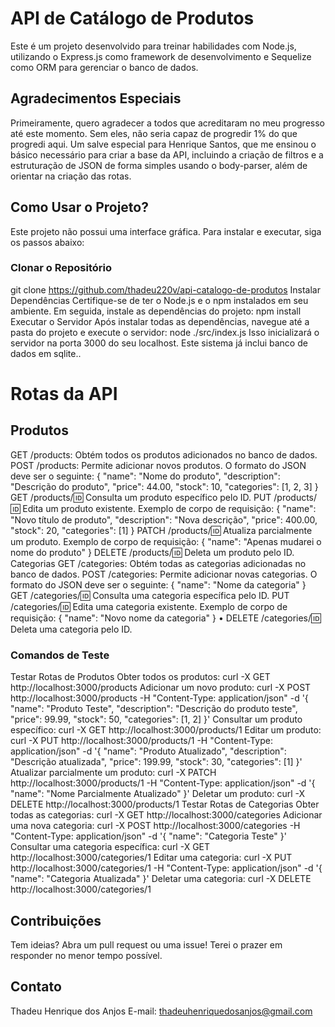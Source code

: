 # API de Catálogo de Produtos

Este é um projeto desenvolvido para treinar habilidades com Node.js, utilizando o Express.js como framework de desenvolvimento e Sequelize como ORM para gerenciar o banco de dados.

## Agradecimentos Especiais

Primeiramente, quero agradecer a todos que acreditaram no meu progresso até este momento. Sem eles, não seria capaz de progredir 1% do que progredi aqui. Um salve especial para Henrique Santos, que me ensinou o básico necessário para criar a base da API, incluindo a criação de filtros e a estruturação de JSON de forma simples usando o body-parser, além de orientar na criação das rotas.

## Como Usar o Projeto?

Este projeto não possui uma interface gráfica. Para instalar e executar, siga os passos abaixo:

### Clonar o Repositório

git clone https://github.com/thadeu220v/api-catalogo-de-produtos
Instalar Dependências
Certifique-se de ter o Node.js e o npm instalados em seu ambiente. Em seguida, instale as dependências do projeto:
npm install
Executar o Servidor
Após instalar todas as dependências, navegue até a pasta do projeto e execute o servidor:
node ./src/index.js
Isso inicializará o servidor na porta 3000 do seu localhost.
Este sistema já inclui banco de dados em sqlite..
# Rotas da API
## Produtos
GET /products: Obtém todos os produtos adicionados no banco de dados.
POST /products: Permite adicionar novos produtos. O formato do JSON deve ser o seguinte:
{
    "name": "Nome do produto",
    "description": "Descrição do produto",
    "price": 44.00,
    "stock": 10,
    "categories": [1, 2, 3]
}
GET /products/:id: Consulta um produto específico pelo ID.
PUT /products/:id: Edita um produto existente. Exemplo de corpo de requisição:
{
    "name": "Novo título de produto",
    "description": "Nova descrição",
    "price": 400.00,
    "stock": 20,
    "categories": [1]
}
PATCH /products/:id: Atualiza parcialmente um produto. Exemplo de corpo de requisição:
{
    "name": "Apenas mudarei o nome do produto"
}
DELETE /products/:id: Deleta um produto pelo ID.
Categorias
GET /categories: Obtém todas as categorias adicionadas no banco de dados.
POST /categories: Permite adicionar novas categorias. O formato do JSON deve ser o seguinte:
{
    "name": "Nome da categoria"
}
GET /categories/:id: Consulta uma categoria específica pelo ID.
PUT /categories/:id: Edita uma categoria existente. Exemplo de corpo de requisição:
{
    "name": "Novo nome da categoria"
}
• DELETE /categories/:id: Deleta uma categoria pelo ID.
### Comandos de Teste
Testar Rotas de Produtos
Obter todos os produtos:
curl -X GET http://localhost:3000/products
Adicionar um novo produto:
curl -X POST http://localhost:3000/products -H "Content-Type: application/json" -d '{
    "name": "Produto Teste",
    "description": "Descrição do produto teste",
    "price": 99.99,
    "stock": 50,
    "categories": [1, 2]
}'
Consultar um produto específico:
curl -X GET http://localhost:3000/products/1
Editar um produto:
curl -X PUT http://localhost:3000/products/1 -H "Content-Type: application/json" -d '{
    "name": "Produto Atualizado",
    "description": "Descrição atualizada",
    "price": 199.99,
    "stock": 30,
    "categories": [1]
}'
Atualizar parcialmente um produto:
curl -X PATCH http://localhost:3000/products/1 -H "Content-Type: application/json" -d '{
    "name": "Nome Parcialmente Atualizado"
}'
 Deletar um produto:
curl -X DELETE http://localhost:3000/products/1
Testar Rotas de Categorias
 Obter todas as categorias:
curl -X GET http://localhost:3000/categories
 Adicionar uma nova categoria:
curl -X POST http://localhost:3000/categories -H "Content-Type: application/json" -d '{
    "name": "Categoria Teste"
}'
 Consultar uma categoria específica:
curl -X GET http://localhost:3000/categories/1
 Editar uma categoria:
curl -X PUT http://localhost:3000/categories/1 -H "Content-Type: application/json" -d '{
    "name": "Categoria Atualizada"
}'
 Deletar uma categoria:
curl -X DELETE http://localhost:3000/categories/1
## Contribuições
Tem ideias? Abra um pull request ou uma issue! Terei o prazer em responder no menor tempo possível.
## Contato
Thadeu Henrique dos Anjos
E-mail: thadeuhenriquedosanjos@gmail.com